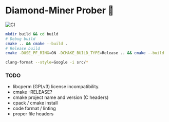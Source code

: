 # Diamond-Miner Prober :gem:

![CI](https://github.com/dioptra-io/diamond-miner-prober/workflows/CI/badge.svg)

```bash
mkdir build && cd build
# Debug build
cmake .. && cmake --build .
# Release build
cmake -DUSE_PF_RING=ON -DCMAKE_BUILD_TYPE=Release .. && cmake --build .
```

```bash
clang-format --style=Google -i src/*
```

### TODO
- libcperm (GPLv3) license incompatibility.
- cmake -RELEASE?
- cmake project name and version (C headers)
- cpack / cmake install
- code format / linting
- proper file headers
